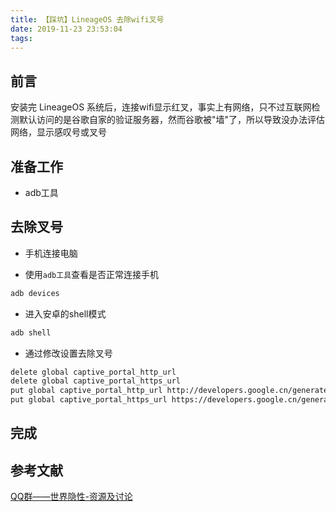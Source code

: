 ```yaml
---
title: 【踩坑】LineageOS 去除wifi叉号
date: 2019-11-23 23:53:04
tags:
---
```


## 前言

安装完 LineageOS 系统后，连接wifi显示红叉，事实上有网络，只不过互联网检测默认访问的是谷歌自家的验证服务器，然而谷歌被"墙"了，所以导致没办法评估网络，显示感叹号或叉号

<!-- more -->

## 准备工作

- adb工具

## 去除叉号

- 手机连接电脑

- 使用`adb工具`查看是否正常连接手机

``` bash
adb devices
```

- 进入安卓的shell模式

``` bash
adb shell
```

- 通过修改设置去除叉号

``` bash
delete global captive_portal_http_url
delete global captive_portal_https_url
put global captive_portal_http_url http://developers.google.cn/generate_204
put global captive_portal_https_url https://developers.google.cn/generate_204
```

## 完成

## 参考文献

[QQ群——世界隐性-资源及讨论](https://jq.qq.com/?_wv=1027&k=5lGp1Yv)

